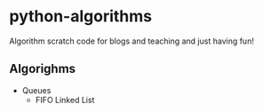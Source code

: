 # python-algorithms
Algorithm scratch code for blogs and teaching and just having fun!

## Algorighms 
- Queues
  - FIFO Linked List
